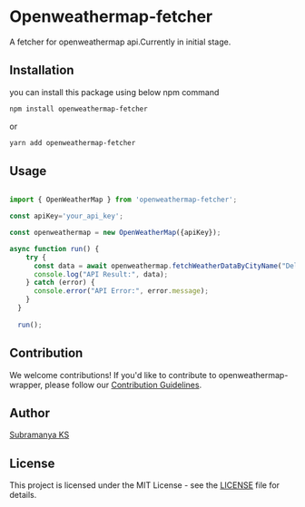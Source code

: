 # Openweathermap-fetcher
A fetcher for openweathermap api.Currently in initial stage.

## Installation

you can install this package using below npm command

```sh
npm install openweathermap-fetcher
```
or

```sh
yarn add openweathermap-fetcher
```

## Usage

```js

import { OpenWeatherMap } from 'openweathermap-fetcher';

const apiKey='your_api_key';

const openweathermap = new OpenWeatherMap({apiKey});

async function run() {
    try {
      const data = await openweathermap.fetchWeatherDataByCityName("Delhi");
      console.log("API Result:", data);
    } catch (error) {
      console.error("API Error:", error.message);
    }
  }
  
  run();

```

## Contribution

We welcome contributions! If you'd like to contribute to openweathermap-wrapper, please follow our [Contribution Guidelines](https://github.com/SubramanyaKS/openweathermap-fetcher/blob/main/CONTRIBUTING.md).

## Author
[Subramanya KS](https://github.com/SubramanyaKS)

## License

This project is licensed under the MIT License - see the [LICENSE](./LICENSE) file for details.


